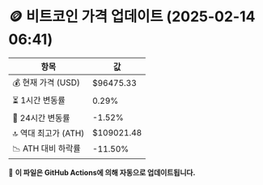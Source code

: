 # 🪙 비트코인 가격 업데이트 (2025-02-14 06:41)

| 항목                | 값 |
|--------------------|----------------|
| 💰 현재 가격 (USD) | $96475.33 |
| ⏳ 1시간 변동률    | 0.29% |
| 📆 24시간 변동률   | -1.52% |
| 🔝 역대 최고가 (ATH) | $109021.48 |
| 📉 ATH 대비 하락률 | -11.50% |

🔄 **이 파일은 GitHub Actions에 의해 자동으로 업데이트됩니다.**
